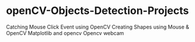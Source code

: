 # openCV-Objects-Detection-Projects
Catching Mouse Click Event using OpenCV
Creating Shapes using Mouse & OpenCV
Matplotlib and opencv
Opencv webcam
